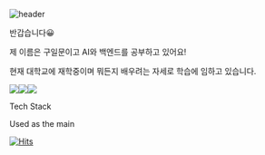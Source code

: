 ![header](https://capsule-render.vercel.app/api?type=rounded&color=gradient&text=%20Welcome%20&height=300&fontSize=100&textBg=true?text=capsule_render&animation=twinkling)

반갑습니다:grinning:

제 이름은 구일문이고 AI와 백엔드를 공부하고 있어요!

현재 대학교에 재학중이며 뭐든지 배우려는 자세로 학습에 임하고 있습니다.


<img src="https://img.shields.io/badge/Python-색코드?style=for-the-badge&logo=python&logoColor=black"><img src="https://img.shields.io/badge/Tensorflow-색코드?style=for-the-badge&logo=Tensorflow&logoColor=black"><img src="https://img.shields.io/badge/Keras-색코드?style=for-the-badge&logo=Keras&logoColor=black">


Tech Stack


Used as the main


[![Hits](https://hits.seeyoufarm.com/api/count/incr/badge.svg?url=https%3A%2F%2Fgithub.com%2FIlmunKoo&count_bg=%2379C83D&title_bg=%23555555&icon=&icon_color=%23E7E7E7&title=hits&edge_flat=false)](https://hits.seeyoufarm.com)


